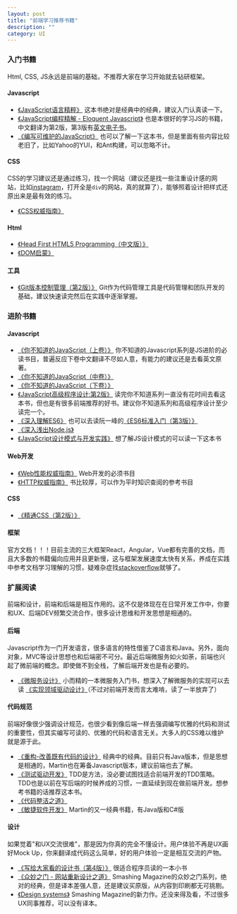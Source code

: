 ```yaml
---
layout: post
title: "前端学习推荐书籍"
description: ""
category: UI
---
```


### 入门书籍
Html, CSS, JS永远是前端的基础，不推荐大家在学习开始就去钻研框架。

#### Javascript
- [《JavaScript语言精粹》](https://book.douban.com/subject/3590768/)
这本书绝对是经典中的经典，建议入门认真读一下。
- [《JavaScript编程精解 - Eloquent Javascript》](https://book.douban.com/subject/26707144/)
也是本很好的学习JS的书籍，中文翻译为第2版，第3版有[英文电子书](https://eloquentjavascript.net/)。
- [《编写可维护的JavaScript》](https://book.douban.com/subject/21792530/)
也可以了解一下这本书，但是里面有些内容比较老旧了，比如Yahoo的YUI，和Ant构建，可以忽略不计。

#### CSS
CSS的学习建议还是通过练习，找一个网站（建议还是找一些注重设计感的网站，比如[instagram](https://www.instagram.com/)，打开全是`div`的网站，真的就算了），能够照着设计把样式还原出来是最有效的练习。
- [《CSS权威指南》](https://book.douban.com/subject/2308234/)

#### Html
- [《Head First HTML5 Programming（中文版）》](https://book.douban.com/subject/19894872/)
- [《DOM启蒙》](https://book.douban.com/subject/25882606/)

#### 工具
- [《Git版本控制管理（第2版）》](https://book.douban.com/subject/26341974/)
Git作为代码管理工具是代码管理和团队开发的基础，建议快速读完然后在实践中逐渐掌握。

### 进阶书籍
#### Javascript
- [《你不知道的JavaScript（上卷）》](https://book.douban.com/subject/26351021/)
你不知道的Javascript系列是JS进阶的必读书目，普遍反应下卷中文翻译不尽如人意，有能力的建议还是去看英文原著。
- [《你不知道的JavaScript（中卷）》](https://book.douban.com/subject/26854244/)
- [《你不知道的JavaScript（下卷）》](https://read.douban.com/ebook/52186484/)
- [《JavaScript高级程序设计:第2版》](https://book.douban.com/subject/4886879/)
读完你不知道系列一直没有花时间去看这本书，但也是有很多前端推荐的好书。建议你不知道系列和高级程序设计至少读完一个。
- [《深入理解ES6》](https://book.douban.com/subject/27072230/)
也可以去读阮一峰的[《ES6标准入门（第3版）》](https://book.douban.com/subject/27127030/)
- [《深入浅出Node.js》](https://book.douban.com/subject/25768396/)
- [《JavaScript设计模式与开发实践》](https://book.douban.com/subject/26382780/)
想了解JS设计模式的可以读一下这本书

#### Web开发
- [《Web性能权威指南》](https://book.douban.com/subject/25856314/)
Web开发的必须书目
- [《HTTP权威指南》](https://book.douban.com/subject/10746113/)
书比较厚，可以作为平时知识查阅的参考书目

#### CSS
- [《精通CSS（第2版）》](https://book.douban.com/subject/4736167/)

#### 框架
官方文档！！！目前主流的三大框架React，Angular，Vue都有完善的文档，而且大多数的书籍偏向应用并且更新慢，这与框架发展速度太快有关系，养成在实践中参考文档学习理解的习惯，疑难杂症找[stackoverflow](https://stackoverflow.com)就够了。

### 扩展阅读
前端和设计，前端和后端是相互作用的。这不仅是体现在在日常开发工作中，你要和UX、后端DEV频繁交流合作，很多设计思维和开发思想是相通的。

#### 后端
Javascript作为一门开发语言，很多语言的特性借鉴了C语言和Java。另外，面向对象，MVC等设计思想也和后端密不可分。最近后端微服务如火如荼，前端也兴起了微前端的概念。即使做不到全栈，了解后端开发也是有必要的。
- [《微服务设计》](https://book.douban.com/subject/26772677/)
小而精的一本微服务入门书，想深入了解微服务的实现可以去读 [《实现领域驱动设计》](https://book.douban.com/subject/25844633/)（不过对前端开发而言太难啃，读了一半放弃了）

#### 代码规范
前端好像很少强调设计规范，也很少看到像后端一样去强调编写优雅的代码和测试的重要性，但其实编写可读的、优雅的代码和语言无关。大多人的CSS难以维护就是源于此。
- [《重构-改善既有代码的设计》](https://book.douban.com/subject/4262627/)
经典中的经典。目前只有Java版本，但是思想是相通的，Martin也在筹备Javascript版本，建议前端也去了解。
- [《测试驱动开发》](https://book.douban.com/subject/1230036/)
TDD是方法，没必要试图找适合前端开发的TDD策略。TDD也是以前在写后端的时候养成的习惯，一直延续到现在做前端开发。想参考书籍的话推荐这本书。
- [《代码整洁之道》](https://book.douban.com/subject/4199741/)
- [《敏捷软件开发》](https://book.douban.com/subject/1140457/)
Martin的又一经典书籍，有Java版和C#版

#### 设计
如果觉着"和UX交流很难"，那是因为你真的完全不懂设计。用户体验不再是UX画好Mock Up，你来翻译成代码这么简单，好的用户体验一定是相互交流的产物。
- [《写给大家看的设计书（第4版）》](https://book.douban.com/subject/26657933/)
很适合程序员读的一本小书
- [《众妙之门 - 网站重新设计之道》](https://book.douban.com/subject/20281463/)
Smashing Magazine的众妙之门系列，绝对的经典，但是译本差强人意，还是建议买原版，从内容到印刷都无可挑剔。
- [《Design systems》](https://www.smashingmagazine.com/printed-books/design-systems/)
Smashing Magazine的新力作。还没来得及看，不过很多UX同事推荐，可以没有译本。